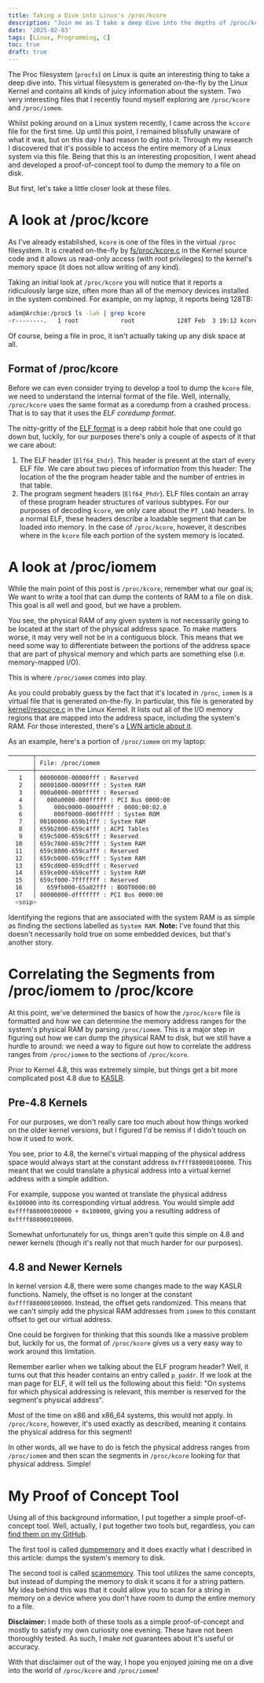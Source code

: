 ```yaml
---
title: Taking a Dive into Linux's /proc/kcore
description: "Join me as I take a deep dive into the depths of /proc/kcore in Linux."
date: '2025-02-03'
tags: [Linux, Programming, C]
toc: true
draft: true
---
```


The Proc filesystem (`procfs`) on Linux is quite an interesting thing to take a deep dive into. This virtual filesystem is generated on-the-fly by the Linux Kernel and contains all kinds of juicy information about the system. Two very interesting files that I recently found myself exploring are `/proc/kcore` and `/proc/iomem`. 

Whilst poking around on a Linux system recently, I came across the `kccore` file for the first time. Up until this point, I remained blissfully unaware of what it was, but on this day I had reason to dig into it. Through my research I discovered that it's possible to access the entire memory of a Linux system via this file. Being that this is an interesting proposition, I went ahead and developed a proof-of-concept tool to dump the memory to a file on disk.

But first, let's take a little closer look at these files.

# A look at /proc/kcore

As I've already established, `kcore` is one of the files in the virtual `/proc` filesystem. It is created on-the-fly by [fs/proc/kcore.c](https://elixir.bootlin.com/linux/v6.13.1/source/fs/proc/kcore.c) in the Kernel source code and it allows us read-only access (with root privileges) to the kernel's memory space (it does not allow writing of any kind). 

Taking an initial look at `/proc/kcore` you will notice that it reports a ridiculously large size, often more than all of the memory devices installed in the system combined. For example, on my laptop, it reports being 128TB:

```bash
adam@Archie:/proc$ ls -lah | grep kcore
-r--------.   1 root            root            128T Feb  3 19:12 kcore
```

Of course, being a file in proc, it isn't actually taking up any disk space at all. 

## Format of /proc/kcore

Before we can even consider trying to develop a tool to dump the `kcore` file, we need to understand the internal format of the file. Well, internally, `/proc/kcore` uses the same format as a coredump from a crashed process. That is to say that it uses the *ELF coredump format*.

The nitty-gritty of the [ELF format](https://refspecs.linuxfoundation.org/elf/elf.pdf) is a deep rabbit hole that one could go down but, luckily, for our purposes there's only a couple of aspects of it that we care about:

1. The ELF header (`Elf64_Ehdr`). This header is present at the start of every ELF file. We care about two pieces of information from this header: The location of the the program header table and the number of entries in that table.
2. The program segment headers (`Elf64_Phdr`). ELF files contain an array of these program header structures of various subtypes. For our purposes of decoding `kcore`, we only care about the `PT_LOAD` headers. In a normal ELF, these headers describe a loadable segment that can be loaded into memory. In the case of `/proc/kcore`, however, it describes where in the `kcore` file each portion of the system memory is located. 

# A look at /proc/iomem

While the main point of this post is `/proc/kcore`, remember what our goal is; We want to write a tool that can dump the contents of RAM to a file on disk. This goal is all well and good, but we have a problem.

You see, the physical RAM of any given system is not necessarily going to be located at the start of the physical address space. To make matters worse, it may very well not be in a contiguous block. This means that we need some way to differentiate between the portions of the address space that are part of physical memory and which parts are something else (i.e. memory-mapped I/O). 

This is where `/proc/iomem` comes into play.

As you could probably guess by the fact that it's located in `/proc`, `iomem` is a virtual file that is generated on-the-fly. In particular, this file is generated by [kernel/resource.c](https://elixir.bootlin.com/linux/v6.13.1/source/kernel/resource.c) in the Linux Kernel. It lists out all of the I/O memory regions that are mapped into the address space, including the system's RAM. For those interested, there's a [LWN article about it](https://lwn.net/Articles/102232/).

As an example, here's a portion of `/proc/iomem` on my laptop:

```bash
───────┬─────────────────────────────────────────────────────────────────────────────────────────
       │ File: /proc/iomem
───────┼─────────────────────────────────────────────────────────────────────────────────────────
   1   │ 00000000-00000fff : Reserved
   2   │ 00001000-0009ffff : System RAM
   3   │ 000a0000-000fffff : Reserved
   4   │   000a0000-000fffff : PCI Bus 0000:00
   5   │     000c0000-000dffff : 0000:00:02.0
   6   │     000f0000-000fffff : System ROM
   7   │ 00100000-659b1fff : System RAM
   8   │ 659b2000-659c4fff : ACPI Tables
   9   │ 659c5000-659c6fff : Reserved
  10   │ 659c7000-659c7fff : System RAM
  11   │ 659c8000-659cafff : Reserved
  12   │ 659cb000-659ccfff : System RAM
  13   │ 659cd000-659cdfff : Reserved
  14   │ 659ce000-659cefff : System RAM
  15   │ 659cf000-7fffffff : Reserved
  16   │   659fb000-65a02fff : BOOT0000:00
  17   │ 80000000-dfffffff : PCI Bus 0000:00
  <snip>
```

Identifying the regions that are associated with the system RAM is as simple as finding the sections labelled as `System RAM`. **Note:** I've found that this doesn't necessarily hold true on some embedded devices, but that's another story. 

# Correlating the Segments from /proc/iomem to /proc/kcore

At this point, we've determined the basics of how the `/proc/kcore` file is formatted and how we can determine the memory address ranges for the system's physical RAM by parsing `/proc/iomem`. This is a major step in figuring out how we can dump the physical RAM to disk, but we still have a hurdle to around: we need a way to figure out how to correlate the address ranges from `/proc/iomem` to the sections of `/proc/kcore`. 

Prior to Kernel 4.8, this was extremely simple, but things get a bit more complicated post 4.8 due to [KASLR](https://www.ibm.com/docs/en/linux-on-systems?topic=shutdown-kaslr). 

## Pre-4.8 Kernels

For our purposes, we don't really care too much about how things worked on the older kernel versions, but I figured I'd be remiss if I didn't touch on how it used to work.

You see, prior to 4.8, the kernel's virtual mapping of the physical address space would always start at the constant address `0xffff880000100000`. This meant that we could translate a physical address into a virtual kernel address with a simple addition.

For example, suppose you wanted ot translate the physical address `0x100000` into its corresponding virtual address. You would simple add `0xffff880000100000 + 0x100000`, giving you a resulting address of `0xffff880000100000`. 

Somewhat unfortunately for us, things aren't quite this simple on 4.8 and newer kernels (though it's really not that much harder for our purposes).

## 4.8 and Newer Kernels

In kernel version 4.8, there were some changes made to the way KASLR functions. Namely, the offset is no longer at the constant `0xffff880000100000`. Instead, the offset gets randomized. This means that we can't simply add the physical RAM addresses from `iomem` to this constant offset to get our virtual address. 

One could be forgiven for thinking that this sounds like a massive problem but, luckily for us, the format of `/proc/kcore` gives us a very easy way to work around this limitation. 

Remember earlier when we talking about the ELF program header? Well, it turns out that this header contains an entry called `p_paddr`. If we look at the man page for ELF, it will tell us the following about this field: "On systems for which physical addressing is relevant, this member is reserved for the segment's physical address".

Most of the time on x86 and x86_64 systems, this would not apply. In `/proc/kcore`, however, it's used exactly as described, meaning it contains the physical address for this segment!

In other words, all we have to do is fetch the physical address ranges from `/proc/iomem` and then scan the segments in `/proc/kcore` looking for that physical address. Simple!

# My Proof of Concept Tool

Using all of this background information, I put together a simple proof-of-concept tool. Well, actually, I put together two tools but, regardless, you can [find them on my GitHub](https://github.com/serialphotog/Linux-Memory-Analysis-Tools/tree/main). 

The first tool is called [dumpmemory](https://github.com/serialphotog/Linux-Memory-Analysis-Tools/blob/main/dumpmemory.c) and it does exactly what I described in this article: dumps the system's memory to disk.

The second tool is called [scanmemory](https://github.com/serialphotog/Linux-Memory-Analysis-Tools/blob/main/scanmemory.c). This tool utilizes the same concepts, but instead of dumping the memory to disk it scans it for a string pattern. My idea behind this was that it could allow you to scan for a string in memory on a device where you don't have room to dump the entire memory to a file. 

**Disclaimer:** I made both of these tools as a simple proof-of-concept and mostly to satisfy my own curiosity one evening. These have not been thoroughly tested. As such, I make not guarantees about it's useful or accuracy. 

With that disclaimer out of the way, I hope you enjoyed joining me on a dive into the world of `/proc/kcore` and `/proc/iomem`!